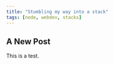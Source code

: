 ```yaml
---
title: "Stumbling my way into a stack"
tags: [node, webdev, stacks]
---
```



## A New Post

This is a test.
